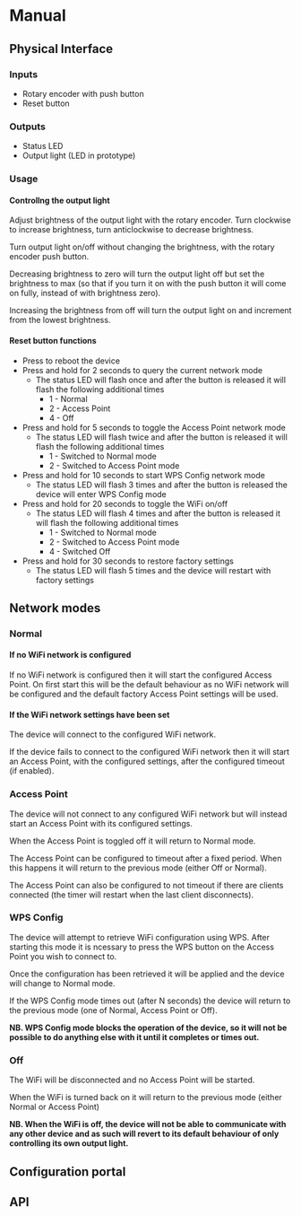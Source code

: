 # Manual

## Physical Interface

### Inputs

- Rotary encoder with push button
- Reset button

### Outputs

- Status LED
- Output light (LED in prototype)

### Usage

#### Controllng the output light

Adjust brightness of the output light with the rotary encoder. Turn clockwise to increase brightness, turn anticlockwise to decrease brightness.

Turn output light on/off without changing the brightness, with the rotary encoder push button.

Decreasing brightness to zero will turn the output light off but set the brightness to max (so that if you turn it on with the push button it will come on fully, instead of with brightness zero).

Increasing the brightness from off will turn the output light on and increment from the lowest brightness.

#### Reset button functions

- Press to reboot the device
- Press and hold for 2 seconds to query the current network mode
  - The status LED will flash once and after the button is released it will flash the following additional times
    - 1 - Normal
    - 2 - Access Point
    - 4 - Off
- Press and hold for 5 seconds to toggle the Access Point network mode
  - The status LED will flash twice and after the button is released it will flash the following additional times
    - 1 - Switched to Normal mode
    - 2 - Switched to Access Point mode
- Press and hold for 10 seconds to start WPS Config network mode
  - The status LED will flash 3 times and after the button is released the device will enter WPS Config mode
- Press and hold for 20 seconds to toggle the WiFi on/off
  - The status LED will flash 4 times and after the button is released it will flash the following additional times
    - 1 - Switched to Normal mode
    - 2 - Switched to Access Point mode
    - 4 - Switched Off
- Press and hold for 30 seconds to restore factory settings
  - The status LED will flash 5 times and the device will restart with factory settings

## Network modes

### Normal

#### If no WiFi network is configured

If no WiFi network is configured then it will start the configured Access Point. On first start this will be the default behaviour as no WiFi network will be configured and the default factory Access Point settings will be used.

#### If the WiFi network settings have been set

The device will connect to the configured WiFi network.

If the device fails to connect to the configured WiFi network then it will start an Access Point, with the configured settings, after the configured timeout (if enabled).

### Access Point

The device will not connect to any configured WiFi network but will instead start an Access Point with its configured settings.

When the Access Point is toggled off it will return to Normal mode.

The Access Point can be configured to timeout after a fixed period. When this happens it will return to the previous mode (either Off or Normal).

The Access Point can also be configured to not timeout if there are clients connected (the timer will restart when the last client disconnects).

### WPS Config

The device will attempt to retrieve WiFi configuration using WPS. After starting this mode it is ncessary to press the WPS button on the Access Point you wish to connect to.

Once the configuration has been retrieved it will be applied and the device will change to Normal mode.

If the WPS Config mode times out (after N seconds) the device will return to the previous mode (one of Normal, Access Point or Off).

**NB. WPS Config mode blocks the operation of the device, so it will not be possible to do anything else with it until it completes or times out.**

### Off

The WiFi will be disconnected and no Access Point will be started.

When the WiFi is turned back on it will return to the previous mode (either Normal or Access Point)

**NB. When the WiFi is off, the device will not be able to communicate with any other device and as such will revert to its default behaviour of only controlling its own output light.**

## Configuration portal

## API

